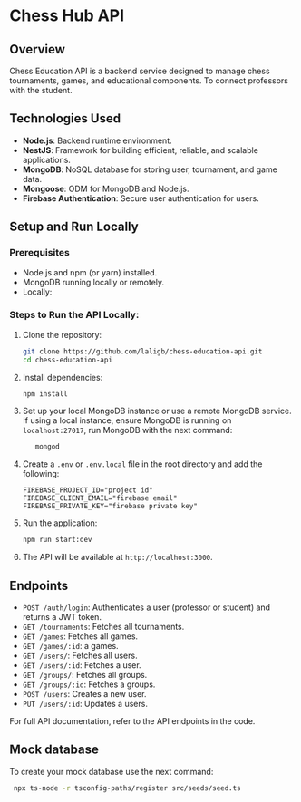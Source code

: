 # Chess Hub API

## Overview

Chess Education API is a backend service designed to manage chess tournaments, games, and educational components. To connect professors with the student.

## Technologies Used

- **Node.js**: Backend runtime environment.
- **NestJS**: Framework for building efficient, reliable, and scalable applications.
- **MongoDB**: NoSQL database for storing user, tournament, and game data.
- **Mongoose**: ODM for MongoDB and Node.js.
- **Firebase Authentication**: Secure user authentication for users.

## Setup and Run Locally

### Prerequisites

- Node.js and npm (or yarn) installed.
- MongoDB running locally or remotely.
- Locally:

### Steps to Run the API Locally:

1. Clone the repository:

   ```bash
   git clone https://github.com/laligb/chess-education-api.git
   cd chess-education-api

   ```

2. Install dependencies:

   ```bash
   npm install
   ```

3. Set up your local MongoDB instance or use a remote MongoDB service. If using a local instance, ensure MongoDB is running on `localhost:27017`, run MongoDB with the next command:

   ```bash
      mongod
   ```

4. Create a `.env` or `.env.local` file in the root directory and add the following:

   ```env
   FIREBASE_PROJECT_ID="project id"
   FIREBASE_CLIENT_EMAIL="firebase email"
   FIREBASE_PRIVATE_KEY="firebase private key"
   ```

5. Run the application:

   ```bash
   npm run start:dev
   ```

6. The API will be available at `http://localhost:3000`.

## Endpoints

- `POST /auth/login`: Authenticates a user (professor or student) and returns a JWT token.
- `GET /tournaments`: Fetches all tournaments.
- `GET /games`: Fetches all games.
- `GET /games/:id`: a games.
- `GET /users/`: Fetches all users.
- `GET /users/:id`: Fetches a user.
- `GET /groups/`: Fetches all groups.
- `GET /groups/:id`: Fetches a groups.
- `POST /users`: Creates a new user.
- `PUT /users/:id`: Updates a users.

For full API documentation, refer to the API endpoints in the code.

## Mock database

To create your mock database use the next command:

```bash
 npx ts-node -r tsconfig-paths/register src/seeds/seed.ts
```
